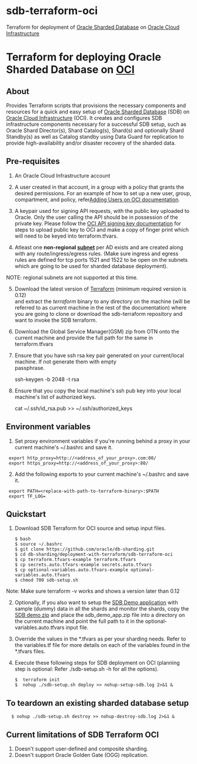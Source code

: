 # sdb-terraform-oci

Terraform for deployment of [Oracle Sharded Database][SDB] on [Oracle Cloud Infrastructure][OCI]

[terraform]: https://releases.hashicorp.com/terraform/
[SDB]: https://www.oracle.com/database/technologies/high-availability/sharding.html
[SDB-Demo-zip]: https://support.oracle.com/epmos/faces/DocumentDisplay?id=2226341.1
[DG-Troubleshoot]: https://docs.oracle.com/en/database/oracle/oracle-database/19/dgbkr/troubleshooting-oracle-data-guard-broker.html#GUID-5B9D54C8-C446-4678-A770-2851C41C9265
[SDB-Deploy-Doc]: https://docs.oracle.com/en/database/oracle/oracle-database/19/shard/sharding-deployment.html#GUID-4E77F1B8-F665-40C4-B4AC-B321C7302AA9
[DG-Doc]: https://docs.oracle.com/database/121/SBYDB/create_ps.htm#SBYDB4722
[SDB-Issues]: https://orahub.oraclecorp.com/sharding/sdb-terraform/issues
[SDB-Repo]: https://orahub.oraclecorp.com/sharding/sdb-terraform
[SDB-Demo]: https://docs.oracle.com/en/database/oracle/oracle-database/19/shard/sharding-deployment.html#GUID-A3433C97-90F8-4CBF-ADA8-2AE2145612DB
[OCI]: https://docs.cloud.oracle.com/iaas/Content/home.htm
[subnet]: https://docs.cloud.oracle.com/iaas/Content/Network/Tasks/managingVCNs.htm#
[api-signing-key]: https://docs.cloud.oracle.com/iaas/Content/API/Concepts/apisigningkey.htm#How
[adding-users]: https://docs.cloud.oracle.com/iaas/Content/GSG/Tasks/addingusers.htm

# Terraform for deploying Oracle Sharded Database on [OCI][OCI]

## About

Provides Terraform scripts that provisions the necessary components and resources for a quick and easy setup of [Oracle Sharded Database][SDB] (SDB) on [Oracle Cloud Infrastructure][OCI] (OCI). It creates and configures SDB infrastructure components necessary for a successful SDB setup, such as Oracle Shard Director(s), Shard Catalog(s), Shard(s) and optionally Shard Standby(s) as well as Catalog standby using Data Guard for replication to provide high-availability and/or disaster recovery of the sharded data.

## Pre-requisites

1. An Oracle Cloud Infrastructure account

2. A user created in that account, in a group with a policy that grants the desired permissions. For an example of how to set up a new user, group, compartment, and policy, refer[Adding Users on OCI documentation][adding-users].

3. A keypair used for signing API requests, with the public key uploaded to Oracle. Only the user calling the API should be in possession of the private key. Please follow the [OCI API signing key documentation][api-signing-key] for steps to upload public key to OCI and make a copy of finger print which will need to be keyed into terraform.tfvars.

4. Atleast one <strong>non-regional [subnet][subnet]</strong> per AD exists and are created along with any  route/ingress/egress rules. (Make sure ingress and egress rules are defined for tcp ports 1521 and 1522 to be open on the subnets which are going to be used for sharded database deployment).

NOTE: regional subnets are not supported at this time.

5. Download the latest version of [Terraform][terraform] (minimum required version is 0.12)  
   and extract the <em>terraform</em> binary to any directory on the machine 
   (will be referred to as current machine in the rest of the documentation) where you are going to clone or download the sdb-terraform repository and want to invoke the SDB terraform.

6. Download the Global Service Manager(GSM) zip from OTN onto the current machine and provide 
   the full path for the same in terraform.tfvars

7. Ensure that you have ssh rsa key pair generated on your current/local machine. If not generate them with empty   
   passphrase. 
   
   ssh-keygen -b 2048 -t rsa

8. Ensure that you copy the local machine's ssh pub key into your local machine's list of authorized keys.

   cat ~/.ssh/id_rsa.pub >> ~/.ssh/authorized_keys

 
## Environment variables

1. Set proxy environment variables if you're running behind a proxy in your current machine's ~/.bashrc and save it.

```
 export http_proxy=http://<address_of_your_proxy>.com:80/
 export https_proxy=http://<address_of_your_proxy>:80/
```

2. Add the following exports to your current machine's ~/.bashrc and save it.

```
 export PATH=<replace-with-path-to-terraform-binary>:$PATH
 export TF_LOG=
```

## Quickstart

1. Download SDB Terraform for OCI source and setup input files.
    ```
    $ bash
    $ source ~/.bashrc  
    $ git clone https://github.com/oracle/db-sharding.git
    $ cd db-sharding/deployment-with-terraform/sdb-terraform-oci
    $ cp terraform.tfvars-example terraform.tfvars
    $ cp secrets.auto.tfvars-example secrets.auto.tfvars
    $ cp optional-variables.auto.tfvars-example optional-variables.auto.tfvars
    $ chmod 700 sdb-setup.sh
    ```
Note: Make sure terraform -v works and shows a version later than 0.12

2. Optionally, if you also want to setup the [SDB Demo application][SDB-Demo] with sample (dummy) data in all the shards and monitor the shards, copy the [SDB demo zip][SDB-Demo-zip] and place the sdb_demo_app.zip file into a directory on the current machine and point the full path to it in the optional-variables.auto.tfvars input file.
    
3. Override the values in the *.tfvars as per your sharding needs. Refer to the variables.tf file for more details on each of the variables found in the *.tfvars files.

4. Execute these following steps for SDB deployment on OCI (planning step is optional: Refer ./sdb-setup.sh -h for all the options).

   ```
   $  terraform init
   $  nohup ./sdb-setup.sh deploy >> nohup-setup-sdb.log 2>&1 &
   ```
## To teardown an existing sharded database setup

 ```
   $ nohup ./sdb-setup.sh destroy >> nohup-destroy-sdb.log 2>&1 &
 ```

## Current limitations of SDB Terraform OCI

1. Doesn't support user-defined and composite sharding.
2. Doesn't support Oracle Golden Gate (OGG) replication.
